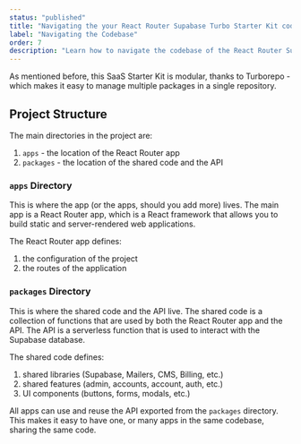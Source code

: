 ```yaml
---
status: "published"
title: "Navigating the your React Router Supabase Turbo Starter Kit codebase"
label: "Navigating the Codebase"
order: 7
description: "Learn how to navigate the codebase of the React Router Supabase Turbo Starter Kit. Understand the project structure and how to update the codebase."
---
```


As mentioned before, this SaaS Starter Kit is modular, thanks to Turborepo - which makes it easy to manage multiple packages in a single repository.

## Project Structure

The main directories in the project are:
1. `apps` - the location of the React Router app
2. `packages` - the location of the shared code and the API

### `apps` Directory

This is where the app (or the apps, should you add more) lives. The main app is a React Router app, which is a React framework that allows you to build static and server-rendered web applications.

The React Router app defines:

1. the configuration of the project
2. the routes of the application

### `packages` Directory

This is where the shared code and the API live. The shared code is a collection of functions that are used by both the React Router app and the API. The API is a serverless function that is used to interact with the Supabase database.

The shared code defines:

1. shared libraries (Supabase, Mailers, CMS, Billing, etc.)
2. shared features (admin, accounts, account, auth, etc.)
3. UI components (buttons, forms, modals, etc.)

All apps can use and reuse the API exported from the `packages` directory. This makes it easy to have one, or many apps in the same codebase, sharing the same code.
